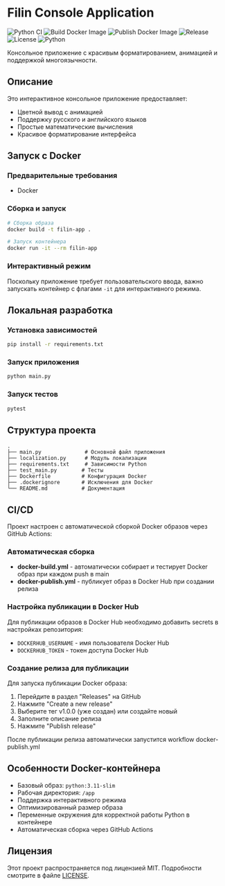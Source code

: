 # Filin Console Application

![Python CI](https://github.com/yanwork/filin-test/workflows/Python%20CI/badge.svg)
![Build Docker Image](https://github.com/yanwork/filin-test/workflows/Build%20Docker%20Image/badge.svg)
![Publish Docker Image](https://github.com/yanwork/filin-test/workflows/Publish%20Docker%20Image/badge.svg)
![Release](https://img.shields.io/github/v/release/yanwork/filin-test)
![License](https://img.shields.io/github/license/yanwork/filin-test)
![Python](https://img.shields.io/badge/python-3.11-blue.svg)

Консольное приложение с красивым форматированием, анимацией и поддержкой многоязычности.

## Описание

Это интерактивное консольное приложение предоставляет:
- Цветной вывод с анимацией
- Поддержку русского и английского языков
- Простые математические вычисления
- Красивое форматирование интерфейса

## Запуск с Docker

### Предварительные требования

- Docker

### Сборка и запуск

```bash
# Сборка образа
docker build -t filin-app .

# Запуск контейнера
docker run -it --rm filin-app
```


### Интерактивный режим

Поскольку приложение требует пользовательского ввода, важно запускать контейнер с флагами `-it` для интерактивного режима.

## Локальная разработка

### Установка зависимостей

```bash
pip install -r requirements.txt
```

### Запуск приложения

```bash
python main.py
```

### Запуск тестов

```bash
pytest
```

## Структура проекта

```
.
├── main.py              # Основной файл приложения
├── localization.py      # Модуль локализации
├── requirements.txt     # Зависимости Python
├── test_main.py        # Тесты
├── Dockerfile          # Конфигурация Docker
├── .dockerignore       # Исключения для Docker
└── README.md           # Документация
```

## CI/CD

Проект настроен с автоматической сборкой Docker образов через GitHub Actions:

### Автоматическая сборка
- **docker-build.yml** - автоматически собирает и тестирует Docker образ при каждом push в main
- **docker-publish.yml** - публикует образ в Docker Hub при создании релиза

### Настройка публикации в Docker Hub
Для публикации образов в Docker Hub необходимо добавить secrets в настройках репозитория:
- `DOCKERHUB_USERNAME` - имя пользователя Docker Hub
- `DOCKERHUB_TOKEN` - токен доступа Docker Hub

### Создание релиза для публикации
Для запуска публикации Docker образа:
1. Перейдите в раздел "Releases" на GitHub
2. Нажмите "Create a new release"
3. Выберите тег v1.0.0 (уже создан) или создайте новый
4. Заполните описание релиза
5. Нажмите "Publish release"

После публикации релиза автоматически запустится workflow docker-publish.yml

## Особенности Docker-контейнера

- Базовый образ: `python:3.11-slim`
- Рабочая директория: `/app`
- Поддержка интерактивного режима
- Оптимизированный размер образа
- Переменные окружения для корректной работы Python в контейнере
- Автоматическая сборка через GitHub Actions

## Лицензия

Этот проект распространяется под лицензией MIT. Подробности смотрите в файле [LICENSE](LICENSE).
